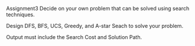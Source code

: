Assignment3
Decide on your own problem that can be solved using search techniques. 

Design DFS, BFS, UCS, Greedy, and A-star Seach to solve your problem.

Output must include the Search Cost and Solution Path.
